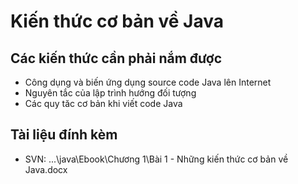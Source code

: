 # Kiến thức cơ bản về Java

## Các kiến thức cần phải nắm được
- Công dụng và biến ứng dụng source code Java lên Internet
- Nguyên tắc của lập trình hướng đối tượng
- Các quy tăc cơ bản khi viết code Java

## Tài liệu đính kèm
- SVN: ...\java\Ebook\Chương 1\Bài 1 - Những kiến thức cơ bản về Java.docx
